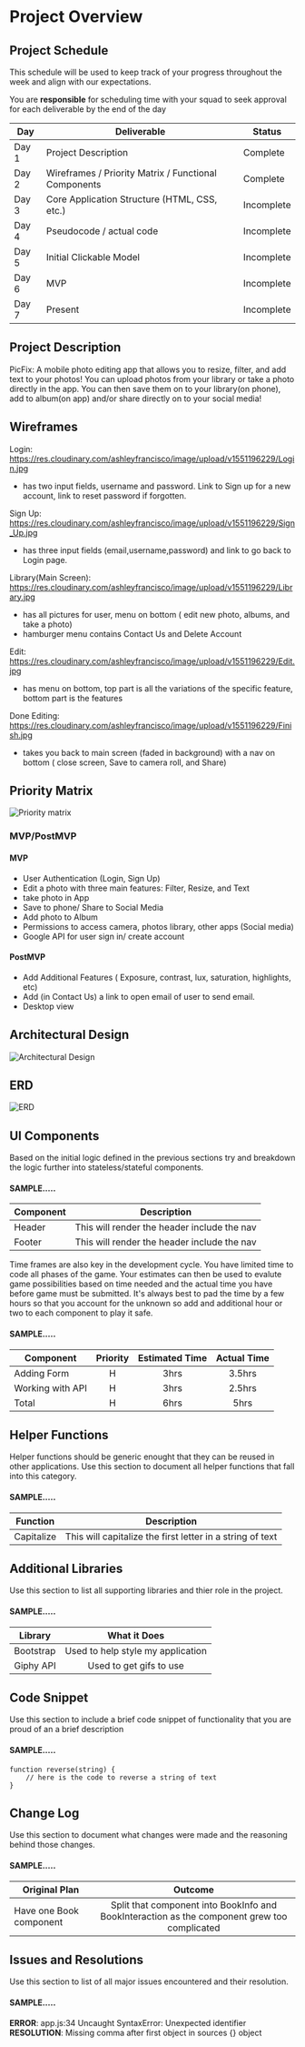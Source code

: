 # Project Overview

## Project Schedule

This schedule will be used to keep track of your progress throughout the week and align with our expectations.  

You are **responsible** for scheduling time with your squad to seek approval for each deliverable by the end of the day

|  Day | Deliverable | Status
|---|---| ---|
|Day 1| Project Description | Complete
|Day 2| Wireframes / Priority Matrix / Functional Components | Complete
|Day 3| Core Application Structure (HTML, CSS, etc.) | Incomplete
|Day 4| Pseudocode / actual code | Incomplete
|Day 5| Initial Clickable Model  | Incomplete
|Day 6| MVP | Incomplete
|Day 7| Present | Incomplete


## Project Description

PicFix:
A  mobile photo editing app that allows you to resize, filter, and add text to your photos! You can upload photos from your library or take a photo directly in the app. You can then save them on to your library(on phone), add to album(on app) and/or share directly on to your social media! 


## Wireframes


Login:
https://res.cloudinary.com/ashleyfrancisco/image/upload/v1551196229/Login.jpg
- has two input fields, username and password. Link to Sign up for a new account, link to reset password if forgotten.

Sign Up:
https://res.cloudinary.com/ashleyfrancisco/image/upload/v1551196229/Sign_Up.jpg
- has three input fields (email,username,password) and link to go back to Login page.

Library(Main Screen):
https://res.cloudinary.com/ashleyfrancisco/image/upload/v1551196229/Library.jpg
- has all pictures for user, menu on bottom ( edit new photo, albums, and take a photo) 
- hamburger menu contains Contact Us and Delete Account 

Edit:
https://res.cloudinary.com/ashleyfrancisco/image/upload/v1551196229/Edit.jpg
- has menu on bottom, top part is all the variations of the specific feature, bottom part is the features

Done Editing:
https://res.cloudinary.com/ashleyfrancisco/image/upload/v1551196229/Finish.jpg
- takes you back to main screen (faded in background) with a nav on bottom ( close screen, Save to camera roll, and Share)



## Priority Matrix

![Priority matrix](https://res.cloudinary.com/ashleyfrancisco/image/upload/v1551199311/Priority_Matrix.jpg)
### MVP/PostMVP

#### MVP 
- User Authentication (Login, Sign Up)
- Edit a photo with three main features:  Filter, Resize, and Text 
- take photo in App
- Save to phone/ Share to Social Media
- Add photo to Album
- Permissions to access camera, photos library, other apps (Social media) 
- Google API for user sign in/ create account 

#### PostMVP 

- Add Additional Features ( Exposure, contrast, lux, saturation, highlights, etc)
- Add (in Contact Us) a link to open email of user to send email.
- Desktop view

## Architectural Design

 ![Architectural Design](https://res.cloudinary.com/ashleyfrancisco/image/upload/v1551199159/Arch_design.jpg)
 

## ERD

![ERD](https://res.cloudinary.com/ashleyfrancisco/image/upload/v1551196229/ERD.jpg)

## UI Components

Based on the initial logic defined in the previous sections try and breakdown the logic further into stateless/stateful components. 

#### SAMPLE.....
| Component | Description | 
| --- | :---: |  
| Header | This will render the header include the nav | 
| Footer | This will render the header include the nav | 


Time frames are also key in the development cycle.  You have limited time to code all phases of the game.  Your estimates can then be used to evalute game possibilities based on time needed and the actual time you have before game must be submitted. It's always best to pad the time by a few hours so that you account for the unknown so add and additional hour or two to each component to play it safe.

#### SAMPLE.....
| Component | Priority | Estimated Time | Actual Time |
| --- | :---: |  :---: | :---: |
| Adding Form | H | 3hrs| 3.5hrs |
| Working with API | H | 3hrs| 2.5hrs |
| Total | H | 6hrs| 5hrs | 

## Helper Functions
Helper functions should be generic enought that they can be reused in other applications. Use this section to document all helper functions that fall into this category.

#### SAMPLE.....
| Function | Description | 
| --- | :---: |  
| Capitalize | This will capitalize the first letter in a string of text | 

## Additional Libraries
 Use this section to list all supporting libraries and thier role in the project. 
 
 #### SAMPLE.....
| Library | What it Does | 
| --- | :---: |  
| Bootstrap | Used to help style my application | 
| Giphy API | Used to get gifs to use | 


## Code Snippet

Use this section to include a brief code snippet of functionality that you are proud of an a brief description  

#### SAMPLE.....
```
function reverse(string) {
	// here is the code to reverse a string of text
}
```

## Change Log
 Use this section to document what changes were made and the reasoning behind those changes.  

#### SAMPLE.....
| Original Plan | Outcome | 
| --- | :---: |  
| Have one Book component | Split that component into BookInfo and BookInteraction as the component grew too complicated | 

## Issues and Resolutions
 Use this section to list of all major issues encountered and their resolution.

#### SAMPLE.....
**ERROR**: app.js:34 Uncaught SyntaxError: Unexpected identifier                                
**RESOLUTION**: Missing comma after first object in sources {} object
